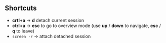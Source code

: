 ## Shortcuts

- **crtl+a** -> **d** detach current session
- **ctrl+a** -> **esc** to go to overview mode (use **up** / **down** to navigate, **esc** / **q** to leave)
- `screen -r` -> attach detached session
